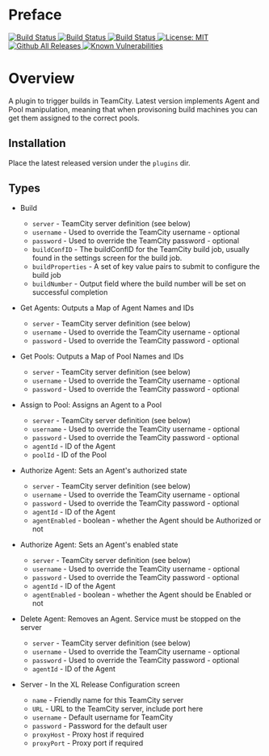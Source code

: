 # Preface #

[![Build Status][xlr-teamcity-plugin-travis-image] ][xlr-teamcity-plugin-travis-url]
[![Build Status][xlr-teamcity-plugin-codacy-image] ][xlr-teamcity-plugin-codacy-url]
[![Build Status][xlr-teamcity-plugin-code-climate-image] ][xlr-teamcity-plugin-code-climate-url]
[![License: MIT][xlr-teamcity-plugin-license-image] ][xlr-teamcity-plugin-license-url]
[![Github All Releases][xlr-teamcity-plugin-downloads-image] ]()
[![Known Vulnerabilities][xlr-teamcity-plugin-snyk-image] ][xlr-teamcity-plugin-snyk-url]



[xlr-teamcity-plugin-travis-image]: https://travis-ci.org/xebialabs-community/xlr-teamcity-plugin.svg?branch=master
[xlr-teamcity-plugin-travis-url]: https://travis-ci.org/xebialabs-community/xlr-teamcity-plugin
[xlr-teamcity-plugin-codacy-image]: https://api.codacy.com/project/badge/Grade/b78313b1eb1b4b058dc4512b4d48c26f
[xlr-teamcity-plugin-codacy-url]: https://www.codacy.com/app/rvanstone/xlr-teamcity-plugin
[xlr-teamcity-plugin-code-climate-image]: https://codeclimate.com/github/xebialabs-community/xlr-teamcity-plugin/badges/gpa.svg
[xlr-teamcity-plugin-code-climate-url]: https://codeclimate.com/github/xebialabs-community/xlr-teamcity-plugin
[xlr-teamcity-plugin-license-image]: https://img.shields.io/badge/License-MIT-yellow.svg
[xlr-teamcity-plugin-license-url]: https://opensource.org/licenses/MIT
[xlr-teamcity-plugin-downloads-image]: https://img.shields.io/github/downloads/xebialabs-community/xlr-teamcity-plugin/total.svg
[xlr-teamcity-plugin-snyk-image]: https://snyk.io/test/github/xebialabs-community/xlr-teamcity-plugin/badge.svg
[xlr-teamcity-plugin-snyk-url]: https://snyk.io/test/github/xebialabs-community/xlr-teamcity-plugin


# Overview #

A plugin to trigger builds in TeamCity. Latest version implements Agent and Pool manipulation, meaning that when provisoning build machines you can get them assigned to the correct pools.

## Installation ##

Place the latest released version under the `plugins` dir.

## Types ##

+ Build
  * `server` - TeamCity server definition (see below)
  * `username` - Used to override the TeamCity username - optional
  * `password` - Used to override the TeamCity password - optional
  * `buildConfID` - The buildConfID for the TeamCity build job, usually found in the settings screen for the build job.
  * `buildProperties` - A set of key value pairs to submit to configure the build job
  * `buildNumber` - Output field where the build number will be set on successful completion

+ Get Agents:
  Outputs a Map of Agent Names and IDs
  * `server` - TeamCity server definition (see below)
  * `username` - Used to override the TeamCity username - optional
  * `password` - Used to override the TeamCity password - optional

+ Get Pools:
  Outputs a Map of Pool Names and IDs
  * `server` - TeamCity server definition (see below)
  * `username` - Used to override the TeamCity username - optional
  * `password` - Used to override the TeamCity password - optional

+ Assign to Pool:
  Assigns an Agent to a Pool

  * `server` - TeamCity server definition (see below)
  * `username` - Used to override the TeamCity username - optional
  * `password` - Used to override the TeamCity password - optional
  * `agentId` - ID of the Agent
  * `poolId` - ID of the Pool

+ Authorize Agent:
  Sets an Agent's authorized state
  * `server` - TeamCity server definition (see below)
  * `username` - Used to override the TeamCity username - optional
  * `password` - Used to override the TeamCity password - optional
  * `agentId` - ID of the Agent
  * `agentEnabled` - boolean - whether the Agent should be Authorized or not

+ Authorize Agent:
  Sets an Agent's enabled state
  * `server` - TeamCity server definition (see below)
  * `username` - Used to override the TeamCity username - optional
  * `password` - Used to override the TeamCity password - optional
  * `agentId` - ID of the Agent
  * `agentEnabled` - boolean - whether the Agent should be Enabled or not

+ Delete Agent:
  Removes an Agent. Service must be stopped on the server
  * `server` - TeamCity server definition (see below)
  * `username` - Used to override the TeamCity username - optional
  * `password` - Used to override the TeamCity password - optional
  * `agentId` - ID of the Agent

+ Server - In the XL Release Configuration screen
  * `name` - Friendly name for this TeamCity server
  * `URL` - URL to the TeamCity server, include port here
  * `username` - Default username for TeamCity
  * `password` - Password for the default user
  * `proxyHost` - Proxy host if required
  * `proxyPort` - Proxy port if required
